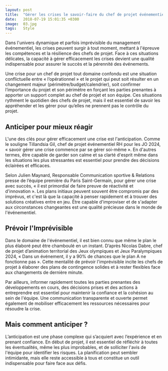 ```yaml
---
layout: post
title:  "Gérer les crises le savoir-faire du chef de projet événementiel"
date:   2018-07-19 15:01:35 +0300
image:  03.jpg
tags:   Style
---
```

Dans l'univers dynamique et parfois imprévisible du management événementiel, les crises peuvent surgir à tout moment, mettant à l'épreuve les compétences et la résilience des chefs de projet. Face à ces situations délicates, la capacité à gérer efficacement les crises devient une qualité indispensable pour assurer le succès et la pérennité des événements. 

Une crise pour un chef de projet tout domaine confondu est une situation conflictuelle entre « l’opérationnel » et le projet qui peut soit résulter en un changement majeur (périmètre/budget/calendrier), soit confirmer l’importance du projet et son périmètre en forçant les parties prenantes à apporter un support complet au chef de projet et son équipe. Ces situations rythment le quotidien des chefs de projet, mais il est essentiel de savoir les appréhender et les gérer pour qu’elles ne prennent pas le contrôle du projet.

## Anticiper pour mieux réagir

L'une des clés pour gérer efficacement une crise est l'anticipation. Comme le souligne Tillandsia Gil, chef de projet événementiel RH pour les JO 2024, « savoir gérer une crise commence par se gérer soi-même ». En d'autres termes, être capable de garder son calme et sa clarté d'esprit même dans les situations les plus stressantes est essentiel pour prendre des décisions éclairées et efficaces.

Selon Julien Maynard, Responsable Communication sportive & Relations presse de l’équipe première du Paris Saint-Germain, pour gérer une crise avec succès, « il est primordial de faire preuve de réactivité et d'innovation ». Les plans initiaux peuvent souvent être compromis par des imprévus, et c'est là que la capacité à penser rapidement et à trouver des solutions créatives entre en jeu. Être capable d'improviser et de s'adapter aux circonstances changeantes est une qualité précieuse dans le monde de l'événementiel.

## Prévoir l'Imprévisible

Dans le domaine de l'événementiel, il est bien connu que même le plan le plus élaboré peut être chamboulé en un instant. D’après Nicolas Dabre, chef de projet d’animation territorial des Jeux olympiques et Jeux Paralympiques 2024, « Dans un événement, il y a 90% de chances que le plan A ne fonctionne pas ». Cette mentalité de prévoir l'imprévisible incite les chefs de projet à élaborer des plans de contingence solides et à rester flexibles face aux changements de dernière minute.

Par ailleurs, informer rapidement toutes les parties prenantes des développements en cours, des décisions prises et des actions à entreprendre est essentiel pour maintenir la confiance et la cohésion au sein de l'équipe. Une communication transparente et ouverte permet également de mobiliser efficacement les ressources nécessaires pour résoudre la crise.

## Mais comment anticiper ?

L’anticipation est une phase complexe qui s’acquiert avec l’expérience et en prenant confiance. En début de projet, il est essentiel de réfléchir à toutes les éventualités, même les plus improbables, et de solliciter l'avis de l'équipe pour identifier les risques. La planification peut sembler intimidante, mais elle reste accessible à tous et constitue un outil indispensable pour faire face aux défis. 